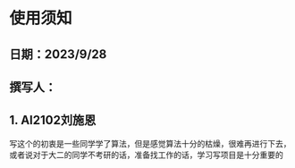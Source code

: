 # 使用须知

## 日期：2023/9/28

## 撰写人：

## 1. AI2102刘施恩

写这个的初衷是一些同学学了算法，但是感觉算法十分的枯燥，很难再进行下去，或者说对于大二的同学不考研的话，准备找工作的话，学习写项目是十分重要的
